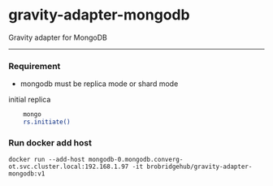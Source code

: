 # gravity-adapter-mongodb

Gravity adapter for MongoDB

---

### Requirement
* mongodb must be replica mode or shard mode

initial replica
```bash
	mongo
	rs.initiate()
```
### Run docker add host
```
docker run --add-host mongodb-0.mongodb.converg-ot.svc.cluster.local:192.168.1.97 -it brobridgehub/gravity-adapter-mongodb:v1
```
